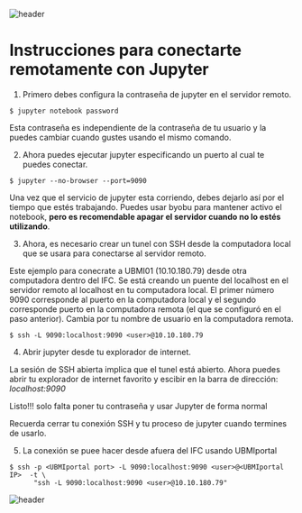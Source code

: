
![header](/Tutoriales-IFC/assets/header.png)























# Instrucciones para conectarte remotamente con Jupyter

1. Primero debes configura la contraseña de jupyter en el servidor remoto.

```
$ jupyter notebook password
```

Esta contraseña es independiente de la contraseña de tu usuario y la puedes cambiar cuando
gustes usando el mismo comando.

2. Ahora puedes ejecutar jupyter especificando un puerto al cual te puedes conectar.

```
$ jupyter --no-browser --port=9090
```

Una vez que el servicio de jupyter esta corriendo, debes dejarlo así por el tiempo que estés trabajando.
Puedes usar byobu para mantener activo el notebook, __pero es recomendable apagar el servidor cuando no lo 
estés utilizando__.

3. Ahora, es necesario crear un tunel con SSH desde la computadora local que se usara para conectarse al servidor remoto.

Este ejemplo para conecrate a UBMI01 (10.10.180.79) desde otra computadora dentro del IFC. Se está creando un
puente del localhost en el servidor remoto al localhost en tu computadora local. El primer número 9090 corresponde
al puerto en la computadora local y el segundo corresponde puerto en la computadora remota (el que se configuró
en el paso anterior). Cambia <user> por tu nombre de usuario en la computadora remota.

```
$ ssh -L 9090:localhost:9090 <user>@10.10.180.79
```

4. Abrir jupyter desde tu explorador de internet.

La sesión de SSH abierta implica que el tunel está abierto. Ahora puedes abrir tu explorador de internet
favorito y escibir en la barra de dirección: _localhost:9090_

Listo!!! solo falta poner tu contraseña y usar Jupyter de forma normal

Recuerda cerrar tu conexión SSH y tu proceso de jupyter cuando termines de usarlo.

5. La conexión se puee hacer desde afuera del IFC usando UBMIportal

```
$ ssh -p <UBMIportal port> -L 9090:localhost:9090 <user>@<UBMIportal IP>  -t \
      "ssh -L 9090:localhost:9090 <user>@10.10.180.79"
```









![header](/Tutoriales-IFC/assets/header.png)

